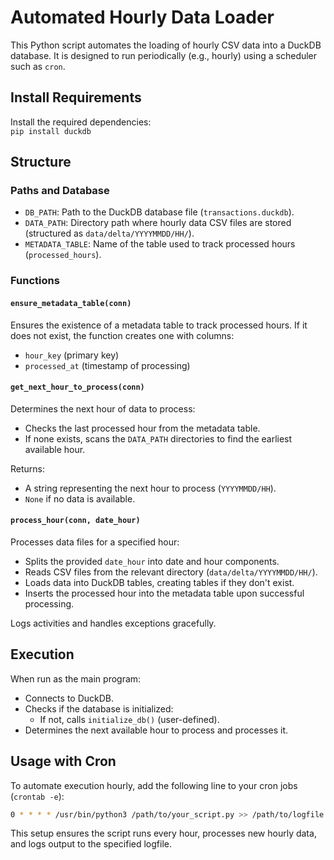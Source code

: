 # Automated Hourly Data Loader

This Python script automates the loading of hourly CSV data into a DuckDB database. It is designed to run periodically (e.g., hourly) using a scheduler such as `cron`.

## Install Requirements
Install the required dependencies: <br>
```pip install duckdb```

## Structure

### Paths and Database
- `DB_PATH`: Path to the DuckDB database file (`transactions.duckdb`).
- `DATA_PATH`: Directory path where hourly data CSV files are stored (structured as `data/delta/YYYYMMDD/HH/`).
- `METADATA_TABLE`: Name of the table used to track processed hours (`processed_hours`).

### Functions

#### `ensure_metadata_table(conn)`
Ensures the existence of a metadata table to track processed hours. If it does not exist, the function creates one with columns:
- `hour_key` (primary key)
- `processed_at` (timestamp of processing)

#### `get_next_hour_to_process(conn)`
Determines the next hour of data to process:
- Checks the last processed hour from the metadata table.
- If none exists, scans the `DATA_PATH` directories to find the earliest available hour.

Returns:
- A string representing the next hour to process (`YYYYMMDD/HH`).
- `None` if no data is available.

#### `process_hour(conn, date_hour)`
Processes data files for a specified hour:
- Splits the provided `date_hour` into date and hour components.
- Reads CSV files from the relevant directory (`data/delta/YYYYMMDD/HH/`).
- Loads data into DuckDB tables, creating tables if they don't exist.
- Inserts the processed hour into the metadata table upon successful processing.

Logs activities and handles exceptions gracefully.

## Execution
When run as the main program:
- Connects to DuckDB.
- Checks if the database is initialized:
  - If not, calls `initialize_db()` (user-defined).
- Determines the next available hour to process and processes it.

## Usage with Cron
To automate execution hourly, add the following line to your cron jobs (`crontab -e`):

```bash
0 * * * * /usr/bin/python3 /path/to/your_script.py >> /path/to/logfile.log 2>&1
```

This setup ensures the script runs every hour, processes new hourly data, and logs output to the specified logfile.